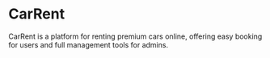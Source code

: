 # CarRent
CarRent is a platform for renting premium cars online, offering easy booking for users and full management tools for admins.
